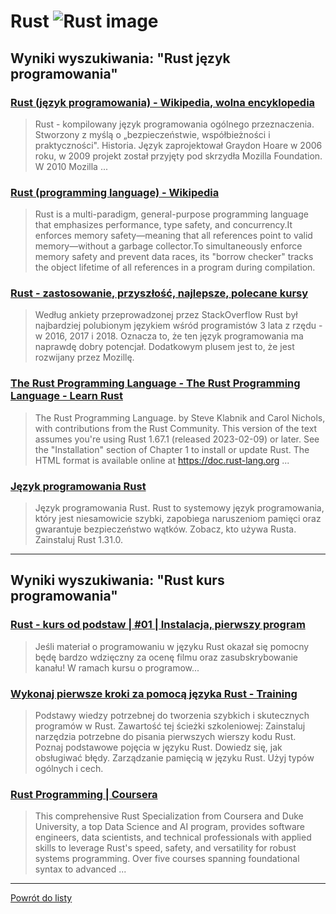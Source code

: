 # __Rust ![Rust image](https://www.tiobe.com/wp-content/themes/tiobe/tiobe-index/images/Rust.png)__ 
 
## Wyniki wyszukiwania: "Rust język programowania" 
 
### [Rust (język programowania) - Wikipedia, wolna encyklopedia](https://pl.wikipedia.org/wiki/Rust_(język_programowania)) 
 
 > Rust - kompilowany język programowania ogólnego przeznaczenia. Stworzony z myślą o „bezpieczeństwie, współbieżności i praktyczności". Historia. Język zaprojektował Graydon Hoare w 2006 roku, w 2009 projekt został przyjęty pod skrzydła Mozilla Foundation. W 2010 Mozilla ...
 
 
 
 
### [Rust (programming language) - Wikipedia](https://en.wikipedia.org/wiki/Rust_(programming_language)) 
 
 > Rust is a multi-paradigm, general-purpose programming language that emphasizes performance, type safety, and concurrency.It enforces memory safety—meaning that all references point to valid memory—without a garbage collector.To simultaneously enforce memory safety and prevent data races, its "borrow checker" tracks the object lifetime of all references in a program during compilation.
 
 
 
 
### [Rust - zastosowanie, przyszłość, najlepsze, polecane kursy](https://jaki-jezyk-programowania.pl/technologie/rust/) 
 
 > Według ankiety przeprowadzonej przez StackOverflow Rust był najbardziej polubionym językiem wśród programistów 3 lata z rzędu - w 2016, 2017 i 2018. Oznacza to, że ten język programowania ma naprawdę dobry potencjał. Dodatkowym plusem jest to, że jest rozwijany przez Mozillę.
 
 
 
 
### [The Rust Programming Language - The Rust Programming Language - Learn Rust](https://doc.rust-lang.org/stable/book/) 
 
 > The Rust Programming Language. by Steve Klabnik and Carol Nichols, with contributions from the Rust Community. This version of the text assumes you're using Rust 1.67.1 (released 2023-02-09) or later. See the "Installation" section of Chapter 1 to install or update Rust. The HTML format is available online at https://doc.rust-lang.org ...
 
 
 
 
### [Język programowania Rust](https://prev.rust-lang.org/pl-PL/) 
 
 > Język programowania Rust. Rust to systemowy język programowania, który jest niesamowicie szybki, zapobiega naruszeniom pamięci oraz gwarantuje bezpieczeństwo wątków. Zobacz, kto używa Rusta. Zainstaluj Rust 1.31.0.
 
 
 
 

 
---
 
## Wyniki wyszukiwania: "Rust kurs programowania" 
 
### [Rust - kurs od podstaw | #01 | Instalacja, pierwszy program](https://www.youtube.com/watch?v=Mam6MOZzIE0) 
 
 > Jeśli materiał o programowaniu w języku Rust okazał się pomocny będę bardzo wdzięczny za ocenę filmu oraz zasubskrybowanie kanału! W ramach kursu o programow...
 
 
 
 
### [Wykonaj pierwsze kroki za pomocą języka Rust - Training](https://learn.microsoft.com/pl-pl/training/paths/rust-first-steps/) 
 
 > Podstawy wiedzy potrzebnej do tworzenia szybkich i skutecznych programów w Rust. Zawartość tej ścieżki szkoleniowej: Zainstaluj narzędzia potrzebne do pisania pierwszych wierszy kodu Rust. Poznaj podstawowe pojęcia w języku Rust. Dowiedz się, jak obsługiwać błędy. Zarządzanie pamięcią w języku Rust. Użyj typów ogólnych i cech.
 
 
 
 
### [Rust Programming | Coursera](https://www.coursera.org/specializations/rust-programming) 
 
 > This comprehensive Rust Specialization from Coursera and Duke University, a top Data Science and AI program, provides software engineers, data scientists, and technical professionals with applied skills to leverage Rust's speed, safety, and versatility for robust systems programming. Over five courses spanning foundational syntax to advanced ...
 
 
 
 

 
---
 
 [Powrót do listy](../top20.md)